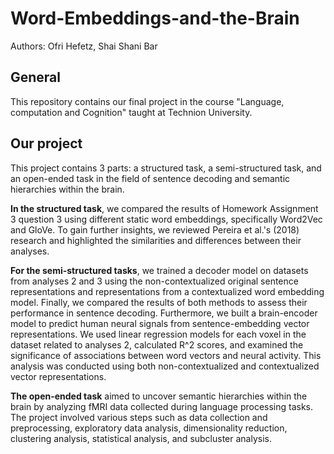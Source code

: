 # Word-Embeddings-and-the-Brain

Authors: Ofri Hefetz, Shai Shani Bar

## General
This repository contains our final project in the course "Language, computation and Cognition" taught at Technion University.

## Our project 
This project contains 3 parts: a structured task, a semi-structured task, and an open-ended task in the field of sentence decoding and semantic hierarchies within the brain. 

**In the structured task**, we compared the results of Homework Assignment 3 question 3 using different static word embeddings, specifically Word2Vec and GloVe. To gain further insights, we reviewed Pereira et al.'s (2018) research and highlighted the similarities and differences between their analyses. 

**For the semi-structured tasks**, we trained a decoder model on datasets from analyses 2 and 3 using the non-contextualized original sentence representations and representations from a contextualized word embedding model. Finally, we compared the results of both methods to assess their performance in sentence decoding. Furthermore, we built a brain-encoder model to predict human neural signals from sentence-embedding vector representations. We used linear regression models for each voxel in the dataset related to analyses 2, calculated R^2 scores, and examined the significance of associations between word vectors and neural activity. This analysis was conducted using both non-contextualized and contextualized vector representations.

**The open-ended task** aimed to uncover semantic hierarchies within the brain by analyzing fMRI data collected during language processing tasks. The project involved various steps such as data collection and preprocessing, exploratory data analysis, dimensionality reduction, clustering analysis, statistical analysis, and subcluster analysis.


